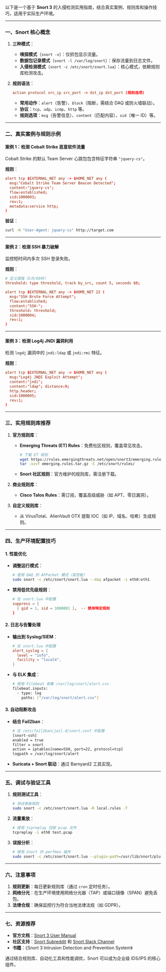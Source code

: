 以下是一个基于 **Snort 3** 的入侵检测实用指南，结合真实案例、规则库和操作技巧，适用于实际生产环境。

---

### **一、Snort 核心概念**
1. **三种模式**：
   - **嗅探模式**（`snort -v`）：仅抓包显示流量。
   - **数据包记录模式**（`snort -l /var/log/snort`）：保存流量到日志文件。
   - **入侵检测模式**（`snort -c /etc/snort/snort.lua`）：核心模式，依赖规则库检测攻击。

2. **规则语法**：
   ```conf
   action protocol src_ip src_port -> dst_ip dst_port (规则选项)
   ```
   - **常用动作**：`alert`（告警）、`block`（阻断，需结合 DAQ 或防火墙联动）。
   - **协议**：`tcp`、`udp`、`icmp`、`http` 等。
   - **规则选项**：`msg`（告警信息）、`content`（匹配内容）、`sid`（唯一 ID）等。

---

### **二、真实案例与规则示例**

#### **案例 1：检测 Cobalt Strike 恶意软件流量**
Cobalt Strike 的默认 Team Server 心跳包包含特征字符串 `"jquery-cs"`。

**规则**：
```conf
alert tcp $EXTERNAL_NET any -> $HOME_NET any (
  msg:"Cobalt Strike Team Server Beacon Detected";
  content:"jquery-cs"; 
  flow:established;
  sid:1000003;
  rev:1;
  metadata:service http;
)
```

**验证**：
```bash
curl -H "User-Agent: jquery-cs" http://target.com
```

---

#### **案例 2：检测 SSH 暴力破解**
监控短时间内多次 SSH 登录失败。

**规则**：
```conf
# 定义阈值（5次/60秒）
threshold: type threshold, track by_src, count 5, seconds 60;

alert tcp $EXTERNAL_NET any -> $HOME_NET 22 (
  msg:"SSH Brute Force Attempt";
  flow:established;
  content:"SSH-"; 
  threshold: threshold;
  sid:1000004;
  rev:1;
)
```

---

#### **案例 3：检测 Log4j JNDI 漏洞利用**
检测 `log4j` 漏洞中的 `jndi:ldap` 或 `jndi:rmi` 特征。

**规则**：
```conf
alert tcp $EXTERNAL_NET any -> $HOME_NET any (
  msg:"Log4j JNDI Exploit Attempt";
  content:"jndi"; 
  content:"ldap"; distance:0;
  http_header;
  sid:1000005;
  rev:1;
)
```

---

### **三、实用规则库推荐**
1. **官方规则库**：
   - **Emerging Threats (ET) Rules**：免费社区规则，覆盖常见攻击。
     ```bash
     # 下载 ET 规则
     wget https://rules.emergingthreats.net/open/snort3/emerging.rules.tar.gz
     tar -xzvf emerging.rules.tar.gz -C /etc/snort/rules/
     ```
   - **Snort 社区规则**：官方维护的规则库，需注册下载。

2. **商业规则库**：
   - **Cisco Talos Rules**：需订阅，覆盖高级威胁（如 APT、零日漏洞）。

3. **自定义规则库**：
   - 从 VirusTotal、AlienVault OTX 提取 IOC（如 IP、域名、哈希）生成规则。

---

### **四、生产环境配置技巧**

#### 1. **性能优化**
- **调整运行模式**：
  ```bash
  # 使用 DAQ 的 AFPacket 模式（高性能）
  sudo snort -c /etc/snort/snort.lua --daq afpacket -i eth0:eth1
  ```
- **禁用低优先级规则**：
  ```conf
  # 在 snort.lua 中配置
  suppress = {
    { gid = 1, sid = 1000001 },  -- 禁用特定规则
  }
  ```

#### 2. **日志与告警处理**
- **输出到 Syslog/SIEM**：
  ```conf
  # 在 snort.lua 中配置
  alert_syslog = {
    level = "info",
    facility = "local4",
  }
  ```
- **与 ELK 集成**：
  ```bash
  # 使用 Filebeat 收集 /var/log/snort/alert.csv
  filebeat.inputs:
    - type: log
      paths: ["/var/log/snort/alert.csv"]
  ```

#### 3. **自动阻断攻击**
- **结合 Fail2ban**：
  ```bash
  # 在 /etc/fail2ban/jail.d/snort.conf 中配置
  [snort-ssh]
  enabled = true
  filter = snort
  action = iptables[name=SSH, port=22, protocol=tcp]
  logpath = /var/log/snort/alert
  ```
- **Suricata + Snort 联动**：通过 Barnyard2 工具实现。

---

### **五、调试与验证工具**
1. **规则测试工具**：
   ```bash
   # 测试单条规则
   sudo snort -c /etc/snort/snort.lua -R local.rules -T
   ```
2. **流量重放**：
   ```bash
   # 使用 tcpreplay 回放 pcap 文件
   tcpreplay -i eth0 test.pcap
   ```
3. **误报分析**：
   ```bash
   # 使用 Snort 的 perfmon 插件
   sudo snort -c /etc/snort/snort.lua --plugin-path=/usr/lib/snort/plugins
   ```

---

### **六、注意事项**
1. **规则更新**：每日更新规则库（通过 `cron` 定时任务）。
2. **网络分光**：在生产环境使用网络分光器（TAP）或端口镜像（SPAN）避免丢包。
3. **法律合规**：确保监控行为符合当地法律法规（如 GDPR）。

---

### **七、资源推荐**
- **官方文档**：[Snort 3 User Manual](https://www.snort.org/documents)
- **社区支持**：[Snort Subreddit](https://www.reddit.com/r/snort) 和 [Snort Slack Channel](https://snort.slack.com)
- **书籍**：《Snort 3 Intrusion Detection and Prevention System》

通过结合规则库、自动化工具和性能调优，Snort 可以成为企业级 IDS/IPS 的核心组件。